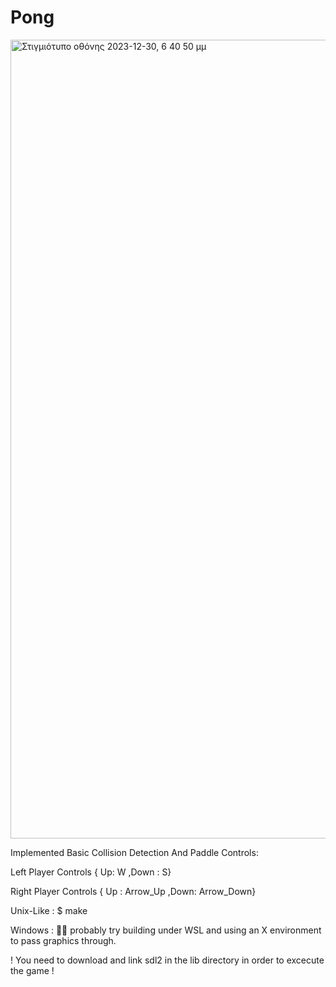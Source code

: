 # Pong


<img width="1278" alt="Στιγμιότυπο οθόνης 2023-12-30, 6 40 50 μμ" src="https://github.com/GeorgeKirirtsis/Pong/assets/151519458/d5da2167-6c69-4a12-aadb-30dcdf2016e2">




Implemented Basic Collision Detection And Paddle Controls: 

Left Player Controls { Up: W ,Down : S}

Right Player Controls { Up : Arrow_Up ,Down: Arrow_Down}

Unix-Like : 
$ make

Windows :
🤷‍♂️ probably try building under WSL and using an X environment to pass graphics through.

! You need to download and link sdl2 in the lib directory in order to excecute the game !

